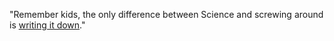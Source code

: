 "Remember kids, the only difference between Science and screwing around is [writing it down](https://github.com/devotees/meta/wiki)."
